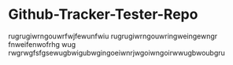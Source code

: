# Github-Tracker-Tester-Repo
rugrugiwrngouwrfwjfewunfwiu
rugrugiwrngouwringweingewngr
fnweifenwofrhg wug
rwgrwgfsfgsewugbwigubwgingoeiwnrjwgoiwngoirwwugbwoubgru